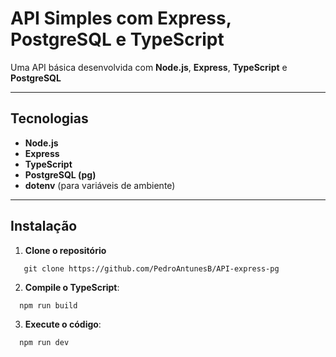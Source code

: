 # API Simples com Express, PostgreSQL e TypeScript

Uma API básica desenvolvida com **Node.js**, **Express**, **TypeScript** e **PostgreSQL**

---

## Tecnologias

- **Node.js**  
- **Express**  
- **TypeScript**  
- **PostgreSQL (pg)**  
- **dotenv** (para variáveis de ambiente)

---

## Instalação

1. **Clone o repositório**
```
   git clone https://github.com/PedroAntunesB/API-express-pg
```
2. **Compile o TypeScript**: 
```
  npm run build
```
3. **Execute o código**:
```
  npm run dev
```
